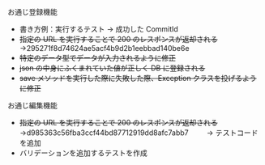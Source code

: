 お通じ登録機能

-   書き方例：実行するテスト → 成功した CommitId
-   ~~指定の URL を実行することで 200 のレスポンスが返却される~~ →295271f8d74624ae5acf4b9d2b1eebbad140be6e
-   ~~特定のデータ型でデータが入力されるように修正~~
-   ~~json の中身にふくまれていた値が正しく DB に登録される~~
-   ~~save メソッドを実行した際に失敗した際、Exception クラスを投げるように修正~~

お通じ編集機能

-   ~~指定の URL を実行することで 200 のレスポンスが返却される~~ →d985363c56fba3ccf44bd87712919dd8afc7abb7
    　　 → テストコードを追加
-   バリデーションを追加するテストを作成
